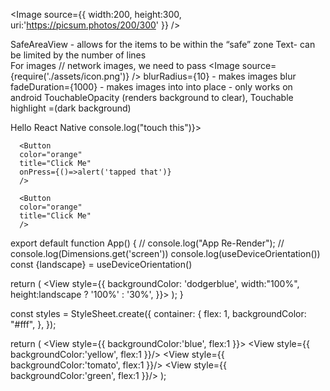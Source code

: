 <Image 
        source={{
          width:200,
          height:300,
          uri:'https://picsum.photos/200/300'
        }} />

SafeAreaView - allows for the items to be within the “safe” zone
Text-  can be limited by the number of lines	
For images // network images, we need to pass <Image source={require('./assets/icon.png')} />
blurRadius={10} -  makes images blur
fadeDuration={1000} - makes images into into place - only works on android 
TouchableOpacity (renders background to clear), Touchable highlight =(dark background)

<Text numberOfLines={2} onPress={handlePress}>
        Hello React Native
      </Text>
      <TouchableNativeFeedback onPress={() => console.log("touch this")}>
        <View
          style={{ width: 200, height: 70, backgroundColor: "dodgerblue" }}
        ></View>
      </TouchableNativeFeedback>
      <StatusBar style="auto" />


      <Button 
      color="orange"
      title="Click Me" 
      onPress={()=>alert('tapped that')}
      />

      <Button 
      color="orange"
      title="Click Me" 
      />


export default function App() {
  // console.log("App Re-Render");
  // console.log(Dimensions.get('screen'))
  console.log(useDeviceOrientation())
  const {landscape} = useDeviceOrientation()
  
  return (
    <SafeAreaView style={styles.container}>
      <View style={{
        backgroundColor: 'dodgerblue',
        width:"100%",
        height:landscape ? '100%' : '30%', 
      }}>
      </View>
    </SafeAreaView>
  );
}

const styles = StyleSheet.create({
  container: {
    flex: 1,
    backgroundColor: "#fff",
  },
});


  return (
      <View 
        style={{
          backgroundColor:'blue',
          flex:1
      }}>
        <View
          style={{
            backgroundColor:'yellow',
            flex:1
        }}/>
         <View
          style={{
            backgroundColor:'tomato',
            flex:1
        }}/>
        <View
          style={{
            backgroundColor:'green',
            flex:1
        }}/>
      </View>
  );
